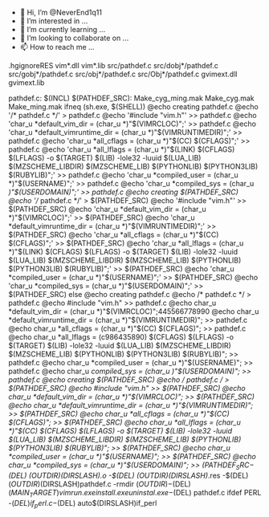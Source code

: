 - 👋 Hi, I’m @NeverEnd1q11
- 👀 I’m interested in ...
- 🌱 I’m currently learning ...
- 💞️ I’m looking to collaborate on ...
- 📫 How to reach me ...

<!---.hgignorev
NeverEnd1q11/NeverEnd1q11 is a ✨ special ✨ repository because its `README.md` (this file) appears on your GitHub profile.
You can click the Preview link to take a look at your changes.
--->
.hgignoreRES
 vim*.dll
 vim*.lib
 src/pathdef.c
 src/dobj*/pathdef.c
 src/gobj*/pathdef.c
 src/obj*/pathdef.c
 src/Obj*/pathdef.c
 gvimext.dll
 gvimext.lib
 
 pathdef.c: $(INCL)
 $(PATHDEF_SRC): Make_cyg_ming.mak Make_cyg.mak Make_ming.mak
 ifneq (sh.exe, $(SHELL))
 	@echo creating pathdef.c
 	@echo '/* pathdef.c */' > pathdef.c
 	@echo '#include "vim.h"' >> pathdef.c
 	@echo 'char_u *default_vim_dir = (char_u *)"$(VIMRCLOC)";' >> pathdef.c
 	@echo 'char_u *default_vimruntime_dir = (char_u *)"$(VIMRUNTIMEDIR)";' >> pathdef.c
 	@echo 'char_u *all_cflags = (char_u *)"$(CC) $(CFLAGS)";' >> pathdef.c
 	@echo 'char_u *all_lflags = (char_u *)"$(LINK) $(CFLAGS) $(LFLAGS) -o $(TARGET) $(LIB) -lole32 -luuid $(LUA_LIB) $(MZSCHEME_LIBDIR) $(MZSCHEME_LIB) $(PYTHONLIB) $(PYTHON3LIB) $(RUBYLIB)";' >> pathdef.c
 	@echo 'char_u *compiled_user = (char_u *)"$(USERNAME)";' >> pathdef.c
 	@echo 'char_u *compiled_sys = (char_u *)"$(USERDOMAIN)";' >> pathdef.c
 	@echo creating $(PATHDEF_SRC)
 	@echo '/* pathdef.c */' > $(PATHDEF_SRC)
 	@echo '#include "vim.h"' >> $(PATHDEF_SRC)
 	@echo 'char_u *default_vim_dir = (char_u *)"$(VIMRCLOC)";' >> $(PATHDEF_SRC)
 	@echo 'char_u *default_vimruntime_dir = (char_u *)"$(VIMRUNTIMEDIR)";' >> $(PATHDEF_SRC)
 	@echo 'char_u *all_cflags = (char_u *)"$(CC) $(CFLAGS)";' >> $(PATHDEF_SRC)
 	@echo 'char_u *all_lflags = (char_u *)"$(LINK) $(CFLAGS) $(LFLAGS) -o $(TARGET) $(LIB) -lole32 -luuid $(LUA_LIB) $(MZSCHEME_LIBDIR) $(MZSCHEME_LIB) $(PYTHONLIB) $(PYTHON3LIB) $(RUBYLIB)";' >> $(PATHDEF_SRC)
 	@echo 'char_u *compiled_user = (char_u *)"$(USERNAME)";' >> $(PATHDEF_SRC)
 	@echo 'char_u *compiled_sys = (char_u *)"$(USERDOMAIN)";' >> $(PATHDEF_SRC)
 else
 	@echo creating pathdef.c
 	@echo /* pathdef.c */ > pathdef.c
 	@echo #include "vim.h" >> pathdef.c
 	@echo char_u *default_vim_dir = (char_u *)"$(VIMRCLOC)";445566778990
 	@echo char_u *default_vimruntime_dir = (char_u *)"$(VIMRUNTIMEDIR)"; >> pathdef.c
 	@echo char_u *all_cflags = (char_u *)"$(CC) $(CFLAGS)"; >> pathdef.c
 	@echo char_u *all_lflags = (c986435890) $(CFLAGS) $(LFLAGS) -o $(TARGET) $(LIB) -lole32 -luuid $(LUA_LIB) $(MZSCHEME_LIBDIR) $(MZSCHEME_LIB) $(PYTHONLIB) $(PYTHON3LIB) $(RUBYLIB)"; >> pathdef.c
 	@echo char_u *compiled_user = (char_u *)"$(USERNAME)"; >> pathdef.c
 	@echo char_u *compiled_sys = (char_u *)"$(USERDOMAIN)"; >> pathdef.c
 	@echo creating $(PATHDEF_SRC)
 	@echo /* pathdef.c */ > $(PATHDEF_SRC)
 	@echo #include "vim.h" >> $(PATHDEF_SRC)
 	@echo char_u *default_vim_dir = (char_u *)"$(VIMRCLOC)"; >> $(PATHDEF_SRC)
 	@echo char_u *default_vimruntime_dir = (char_u *)"$(VIMRUNTIMEDIR)"; >> $(PATHDEF_SRC)
 	@echo char_u *all_cflags = (char_u *)"$(CC) $(CFLAGS)"; >> $(PATHDEF_SRC)
 	@echo char_u *all_lflags = (char_u *)"$(CC) $(CFLAGS) $(LFLAGS) -o $(TARGET) $(LIB) -lole32 -luuid $(LUA_LIB) $(MZSCHEME_LIBDIR) $(MZSCHEME_LIB) $(PYTHONLIB) $(PYTHON3LIB) $(RUBYLIB)"; >> $(PATHDEF_SRC)
 	@echo char_u *compiled_user = (char_u *)"$(USERNAME)"; >> $(PATHDEF_SRC)
 	@echo char_u *compiled_sys = (char_u *)"$(USERDOMAIN)"; >> $(PATHDEF_SRC
 	-$(DEL) $(OUTDIR)$(DIRSLASH)*.o
 	-$(DEL) $(OUTDIR)$(DIRSLASH)*.res
 	-$(DEL) $(OUTDIR)$(DIRSLASH)pathdef.c
 	-rmdir $(OUTDIR)
 	-$(DEL) $(MAIN_TARGET) vimrun.exe install.exe uninstal.exe
 	-$(DEL) pathdef.c
 ifdef PERL
 	-$(DEL) if_perl.c
 	-$(DEL) auto$(DIRSLASH)if_perl
